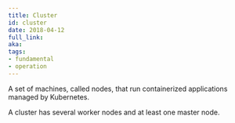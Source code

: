 ```yaml
---
title: Cluster
id: cluster
date: 2018-04-12
full_link: 
aka: 
tags:
- fundamental
- operation 
---
```

 A set of machines, called nodes, that run containerized applications managed by Kubernetes.

<!--more--> 

A cluster has several worker nodes and at least one master node.

